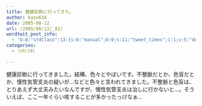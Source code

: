 ```yaml
---
title: 健康診断に行ってきた。
author: kazu634
date: 2005-08-12
url: /2005/08/12/_82/
wordtwit_post_info:
  - 'O:8:"stdClass":13:{s:6:"manual";b:0;s:11:"tweet_times";i:1;s:5:"delay";i:0;s:7:"enabled";i:1;s:10:"separation";s:2:"60";s:7:"version";s:3:"3.7";s:14:"tweet_template";b:0;s:6:"status";i:2;s:6:"result";a:0:{}s:13:"tweet_counter";i:2;s:13:"tweet_log_ids";a:1:{i:0;i:1937;}s:9:"hash_tags";a:0:{}s:8:"accounts";a:1:{i:0;s:7:"kazu634";}}'
categories:
  - つれづれ

---
```

<div class="section">
<p>
    健康診断に行ってきました。結構、色々とやばいです。不整脈だとか、色盲だとか、慢性気管支炎の疑いが…などと色々と言われてきました。不整脈と色盲は、とりあえず大丈夫みたいなんですが、慢性気管支炎は治しに行かないと…。そういえば、ここ一年ぐらい咳することが多かったっけなぁ…
</p>
</div>